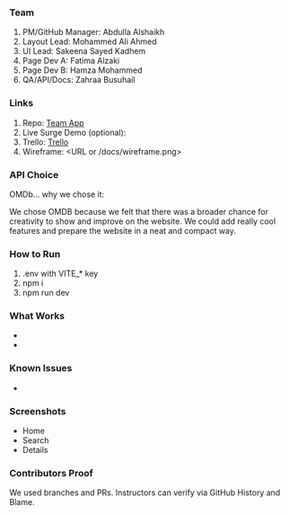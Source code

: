 ### Team
1. PM/GitHub Manager: Abdulla Alshaikh
2. Layout Lead: Mohammed Ali Ahmed
3. UI Lead: Sakeena Sayed Kadhem
4. Page Dev A: Fatima Alzaki 
5. Page Dev B: Hamza Mohammed
6. QA/API/Docs: Zahraa Busuhail

### Links
1. Repo: [Team App](https://github.com/alshaikh-exe/team-app)
2. Live Surge Demo (optional): <URL>
3. Trello: [Trello](https://trello.com/invite/b/68a174deaf01092a2ddc9e07/ATTIa7119e4c45cc110cf2c843edb3152f724871A71B/group-2-hackathon)
4. Wireframe: <URL or /docs/wireframe.png>

### API Choice
OMDb… why we chose it:

We chose OMDB because we felt that there was a broader chance for creativity to show and improve on the website. We could add really cool features and prepare the website in a neat and compact way.

### How to Run
1) .env with VITE_* key
2) npm i
3) npm run dev

### What Works
- <bullet>
- <bullet>

### Known Issues
- <bullet>

### Screenshots
- Home
- Search
- Details

### Contributors Proof
We used branches and PRs. Instructors can verify via GitHub History and Blame.
